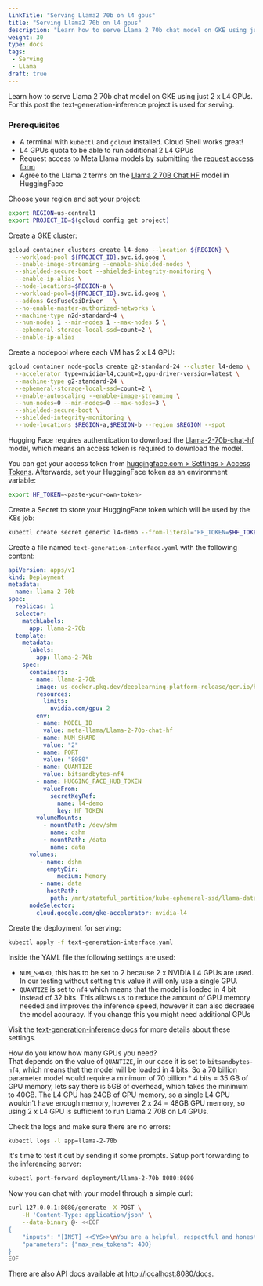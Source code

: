 ```yaml
---
linkTitle: "Serving Llama2 70b on l4 gpus"
title: "Serving Llama2 70b on l4 gpus"
description: "Learn how to serve Llama 2 70b chat model on GKE using just 2 x L4 GPUs. For this post the text-generation-inference project is used for serving."
weight: 30
type: docs
tags:
 - Serving
 - Llama
draft: true
---
```

Learn how to serve Llama 2 70b chat model on GKE using just 2 x L4 GPUs. For
this post the text-generation-inference project is used for serving.

### Prerequisites
*   A terminal with `kubectl` and `gcloud` installed. Cloud Shell works great!
*   L4 GPUs quota to be able to run additional 2 L4 GPUs
*   Request access to Meta Llama models by submitting the [request access form](https://www.llama.com/llama-downloads/)
*   Agree to the Llama 2 terms on the [Llama 2 70B Chat HF](https://huggingface.co/meta-llama/Llama-2-70b-chat-hf) model in HuggingFace

Choose your region and set your project:
```bash
export REGION=us-central1
export PROJECT_ID=$(gcloud config get project)
```

Create a GKE cluster:
```bash
gcloud container clusters create l4-demo --location ${REGION} \
  --workload-pool ${PROJECT_ID}.svc.id.goog \
  --enable-image-streaming --enable-shielded-nodes \
  --shielded-secure-boot --shielded-integrity-monitoring \
  --enable-ip-alias \
  --node-locations=$REGION-a \
  --workload-pool=${PROJECT_ID}.svc.id.goog \
  --addons GcsFuseCsiDriver   \
  --no-enable-master-authorized-networks \
  --machine-type n2d-standard-4 \
  --num-nodes 1 --min-nodes 1 --max-nodes 5 \
  --ephemeral-storage-local-ssd=count=2 \
  --enable-ip-alias
```

Create a nodepool where each VM has 2 x L4 GPU:
```bash
gcloud container node-pools create g2-standard-24 --cluster l4-demo \
  --accelerator type=nvidia-l4,count=2,gpu-driver-version=latest \
  --machine-type g2-standard-24 \
  --ephemeral-storage-local-ssd=count=2 \
  --enable-autoscaling --enable-image-streaming \
  --num-nodes=0 --min-nodes=0 --max-nodes=3 \
  --shielded-secure-boot \
  --shielded-integrity-monitoring \
  --node-locations $REGION-a,$REGION-b --region $REGION --spot
```

Hugging Face requires authentication to download the [Llama-2-70b-chat-hf](https://huggingface.co/meta-llama/Llama-2-70b-chat-hf) model, which means an access token is required to download the model.

You can get your access token from [huggingface.com > Settings > Access Tokens](https://huggingface.co/settings/tokens). Afterwards, set your HuggingFace token as an environment variable:
```bash
export HF_TOKEN=<paste-your-own-token>
```

Create a Secret to store your HuggingFace token which will be used by the K8s job:
```bash
kubectl create secret generic l4-demo --from-literal="HF_TOKEN=$HF_TOKEN"
```

Create a file named `text-generation-interface.yaml` with the following content:

[embedmd]:# (text-generation-interface.yaml)
```yaml
apiVersion: apps/v1
kind: Deployment
metadata:
  name: llama-2-70b
spec:
  replicas: 1
  selector:
    matchLabels:
      app: llama-2-70b
  template:
    metadata:
      labels:
        app: llama-2-70b
    spec:
      containers:
      - name: llama-2-70b
        image: us-docker.pkg.dev/deeplearning-platform-release/gcr.io/huggingface-text-generation-inference-cu121.2-2.ubuntu2204.py310
        resources:
          limits:
            nvidia.com/gpu: 2
        env:
        - name: MODEL_ID
          value: meta-llama/Llama-2-70b-chat-hf
        - name: NUM_SHARD
          value: "2"
        - name: PORT 
          value: "8080"
        - name: QUANTIZE
          value: bitsandbytes-nf4
        - name: HUGGING_FACE_HUB_TOKEN
          valueFrom:
            secretKeyRef:
              name: l4-demo
              key: HF_TOKEN
        volumeMounts:
          - mountPath: /dev/shm
            name: dshm
          - mountPath: /data
            name: data
      volumes:
         - name: dshm
           emptyDir:
              medium: Memory
         - name: data
           hostPath:
            path: /mnt/stateful_partition/kube-ephemeral-ssd/llama-data
      nodeSelector:
        cloud.google.com/gke-accelerator: nvidia-l4
```

Create the deployment for serving:
```bash
kubectl apply -f text-generation-interface.yaml
```

Inside the YAML file the following settings are used:
- `NUM_SHARD`, this has to be set to 2 because 2 x NVIDIA L4 GPUs are used. In our testing without setting this value it will only use a single GPU.
- `QUANTIZE` is set to `nf4` which means that the model is loaded in 4 bit instead of 32 bits. This allows us to reduce the amount of GPU memory needed and improves the inference speed, however it can also decrease the model accuracy. If you change this you might need additional GPUs

Visit the [text-generation-inference docs](https://github.com/huggingface/text-generation-inference/blob/v1.1.0/docs/source/basic_tutorials/launcher.md) for more details about these settings.

How do you know how many GPUs you need?  
That depends on the value of `QUANTIZE`, in our case it is set to `bitsandbytes-nf4`,
which means that the model will be loaded in 4 bits. So a 70 billion parameter model would
require a minimum of 70 billion * 4 bits = 35 GB of GPU memory, lets say there is 5GB of overhead, which takes the minimum to 40GB. The L4 GPU has 24GB of GPU memory, so a single
L4 GPU wouldn't have enough memory, however 2 x 24 = 48GB GPU memory, so using 2 x L4 GPU
is sufficient to run Llama 2 70B on L4 GPUs.


Check the logs and make sure there are no errors:
```bash
kubectl logs -l app=llama-2-70b
```

It's time to test it out by sending it some prompts.
Setup port forwarding to the inferencing server:
```bash
kubectl port-forward deployment/llama-2-70b 8080:8080
```

Now you can chat with your model through a simple curl:
```bash
curl 127.0.0.1:8080/generate -X POST \
    -H 'Content-Type: application/json' \
    --data-binary @- <<EOF
{
    "inputs": "[INST] <<SYS>>\nYou are a helpful, respectful and honest assistant. Always answer as helpfully as possible, while being safe.  Your answers should not include any harmful, unethical, racist, sexist, toxic, dangerous, or illegal content. Please ensure that your responses are socially unbiased and positive in nature. If a question does not make any sense, or is not factually coherent, explain why instead of answering something not correct. If you don't know the answer to a question, please don't share false information.\n<</SYS>>\nHow to deploy a container on K8s?[/INST]",
    "parameters": {"max_new_tokens": 400}
}
EOF
```

There are also API docs available at [http://localhost:8080/docs](http://localhost:8080/docs).

